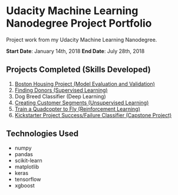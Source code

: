 # Udacity Machine Learning Nanodegree Project Portfolio
Project work from my Udacity Machine Learning Nanodegree.

**Start Date**: January 14th, 2018
**End Date**: July 28th, 2018

## Projects Completed (Skills Developed)
1. [Boston Housing Project (Model Evaluation and Validation)](https://github.com/robtrini/udacity-mlnd/tree/master/mlnd-boston_housing)
2. [Finding Donors (Supervised Learning)](https://github.com/robtrini/udacity-mlnd/tree/master/mlnd-finding_donors)
3. Dog Breed Classifier (Deep Learning)
4. [Creating Customer Segments (Unsupervised Learning)](https://github.com/robtrini/udacity-mlnd/tree/master/mlnd-customer_segments)
5. [Train a Quadcopter to Fly (Reinforcement Learning)](https://github.com/robtrini/udacity-mlnd/tree/master/mlnd-quadcopter)
6. [Kickstarter Project Success/Failure Classifier (Capstone Project)](https://github.com/robtrini/udacity-mlnd/tree/master/mlnd-capstone)

## Technologies Used
* numpy
* pandas
* scikit-learn
* matplotlib
* keras
* tensorflow
* xgboost
